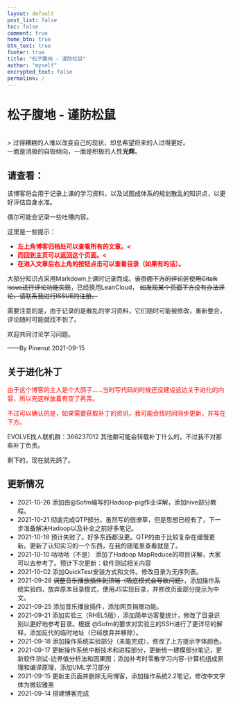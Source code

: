 ```yaml
---
layout: default
post_list: false
toc: false
comment: true
home_btn: true
btn_text: true
footer: true
title: "松子腹地 - 谨防松鼠"
author: "myself"
encrypted_text: false
permalink: /
---
```


# 松子腹地 - 谨防松鼠

<br> 
> 过得糟糕的人难以改变自己的现状，却总希望将来的人过得更好。<br>一面是消极的自毁倾向，一面是积极的人性<b>光辉</b>。​

## 请查看：

该博客将会用于记录上课的学习资料，以及试图成体系的规划散乱的知识点，以更好评估自身水准。

偶尔可能会记录一些吐槽内容。

这里是一些提示：

+ **<font color="red"> 左上角博客归档处可以查看所有的文章。<</font>**
+ **<font color="red"> 而回到主页可以返回这个页面。<</font>**
+ **<font color="red"> 在进入文章后右上角的按钮点击可以查看目录（如果有的话）。</font>**

大部分知识点采用Markdown上课时记录而成。~~该页面下方的评论区使用Gitalk issue进行评论功能实现~~，已经换用LeanCloud， ~~如发现某个页面下方没有办法评论，请联系我进行ISSUE的注册。~~

需要注意的是，由于记录的是散乱的学习资料，它们随时可能被修改，重新整合，评论随时可能就找不到了。

欢迎共同讨论学习问题。

——By Pinenut 2021-09-15
## 关于进化补丁
<font color="red">由于这个博客的主人是个大鸽子……当时写代码的时候还没建设这边关于进化的内容，所以先这样放着有空了再弄。</font>


<font color="red">不过可以确认的是，如果需要获取补丁的资讯，我可能会找时间同步更新，并写在下方。</font>

 EVOLVE找人联机群：366237012 其他群可能会转载补丁什么的，不过我不对那些补丁负责。

 剩下的，现在就先鸽了。


## 更新情况
- 2021-10-26 添加由@Sofm编写的Hadoop-pig作业详解，添加hive部分教程。
- 2021-10-21 彻底完成QTP部分。虽然写的很潦草，但是思想已经有了，下一步准备解决Hadoop以及补全之前好多笔记。
- 2021-10-18 预计失败了。好多东西都没更。QTP的由于比较复杂在缓慢更新。更新了认知实习的一个东西，在我的随笔里查看就是了。
- 2021-10-10 咕咕咕（不是） 添加了Hadoop MapReduce的项目详解，大家可以去参考了。预计下次更新：软件测试相关内容
- 2021-10-02 添加QuickTest安装方式和文件。修改目录为无序列表。
- 2021-09-28 ~~调整音乐播放插件到顶端（吸底模式会导致问题）~~，添加操作系统实验四，放弃原本目录模式，使用JS实现目录，并修改页面部分提示为中文。
- 2021-09-25 添加音乐播放插件，添加网页捐赠功能。
- 2021-09-21 添加实验三（RHEL5版），添加简单访客量统计，修改了目录识别以更好地参考目录。根据 @Sofm的要求对实验三的SSH进行了更详尽的解释，添加反代的临时地址（已经放弃并移除）。
- 2021-09-18 添加操作系统实验部分（未能完成），修改了上方提示字体颜色。
- 2021-09-17 更新操作系统中断技术和进程部分，更新统一建模部分笔记，更新软件测试-边界值分析法和因果图；添加补考时零散学习内容-计算机组成原理和编译原理，添加UML学习部分
- 2021-09-15 更新主页面并删除无用博客，添加操作系统2.2笔记，修改中文字体为微软雅黑
- 2021-09-14 搭建博客完成

